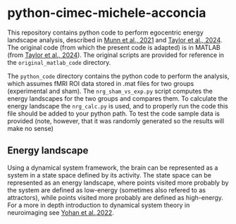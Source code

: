 python-cimec-michele-acconcia
======
This repository contains python code to perform egocentric energy landscape analysis, described in [Munn et al., 2021](https://www.nature.com/articles/s41467-021-26268-x) and [Taylor et al., 2024](https://www.sciencedirect.com/science/article/pii/S2211124724006879?via%3Dihub). The original code (from which the present code is adapted) is in MATLAB (from [Taylor et al., 2024](https://www.sciencedirect.com/science/article/pii/S2211124724006879?via%3Dihub)). The original scripts are provided for reference in the `original_matlab_code` directory.

The `python_code` directory contains the python code to perform the analysis, which assumes fMRI ROI data stored in .mat files for two groups (experimental and sham). The `nrg_sham_vs_exp.py` script computes the energy landscapes for the two groups and compares them. To calculate the energy landscape the `nrg_calc.py` is used, and to properly run the code this file should be added to your python path. To test the code sample data is provided (note, however, that it was randomly generated so the results will make no sense)

## Energy landscape

Using a dynamical system framework, the brain can be represented as a system in a state space defined by its activity. The state space can be represented as an energy landscape, where points visited more probably by the system are defined as low-energy (sometimes also refered to as attractors), while points visited more probably are defined as high-energy. For a more in depth introduction to dynamical system theory in neuroimaging see [Yohan et al.,2022](https://direct.mit.edu/netn/article/6/4/960/109066/It-s-about-time-Linking-dynamical-systems-with).


